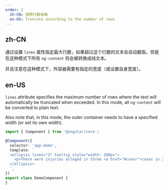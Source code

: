 ```yaml
---
order: 2
  zh-CN: 按照行数省略
  en-US: Truncate according to the number of rows
---
```


## zh-CN

通过设置 `lines` 属性指定最大行数，如果超过这个行数的文本会自动截取。但是在这种模式下所有 `ng-content` 将会被转换成纯文本。

并且注意在这种模式下，外容器需要有指定的宽度（或设置自身宽度）。

## en-US

`lines` attribute specifies the maximum number of rows where the text will automatically be truncated when exceeded. In this mode, all `ng-content` will be converted to plain text.

Also note that, in this mode, the outer container needs to have a specified width (or set its own width).

```ts
import { Component } from '@angular/core';

@Component({
  selector: 'app-demo',
  template: `
  <ellipsis lines="3" tooltip style="width: 200px">
    <p>There were injuries alleged in three <a href="#cover">cases in 2015</a>, and a fourth incident in September, according to the safety recall report. After meeting with US regulators in October, the firm decided to issue a voluntary recall.</p>
  </ellipsis>
  `,
})
export class DemoComponent {
}
```
